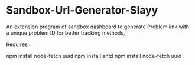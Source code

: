 # Sandbox-Url-Generator-Slayy
An extension program of sandbox dashboard to generate Problem link with a unique problem ID for better tracking methods, 

Requires : 

npm install node-fetch uuid
npm install antd
npm install node-fetch uuid
